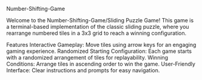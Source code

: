 Number-Shifting-Game

Welcome to the Number-Shifting-Game/Sliding Puzzle Game! This game is a terminal-based implementation of the classic sliding puzzle, where you rearrange numbered tiles in a 3x3  grid to reach a winning configuration.

Features
Interactive Gameplay: Move tiles using arrow keys for an engaging gaming experience.
Randomized Starting Configuration: Each game starts with a randomized arrangement of tiles for replayability.
Winning Conditions: Arrange tiles in ascending order to win the game.
User-Friendly Interface: Clear instructions and prompts for easy navigation.

